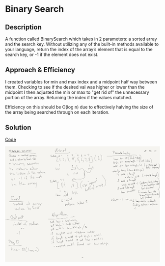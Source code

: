 # Binary Search

## Description
A function called BinarySearch which takes in 2 parameters: a sorted array and the search key. Without utilizing any of the built-in methods available to your language, return the index of the array’s element that is equal to the search key, or -1 if the element does not exist.

## Approach & Efficiency
I created variables for min and max index and a midpoint half way between them.  Checking to see if the desired val was higher or lower than the midpoint I then adjusted the min or max to "get rid of" the unnecessary portion of the array.  Returning the index if the values matched.

Efficiency on this should be O(log n) due to effectively halving the size of the array being searched through on each iteration.

## Solution
[Code](../src/main/java/code/challenges/BinarySearch.java)

![Whiteboard](../assets/whiteboard_binarySearch.jpg)
